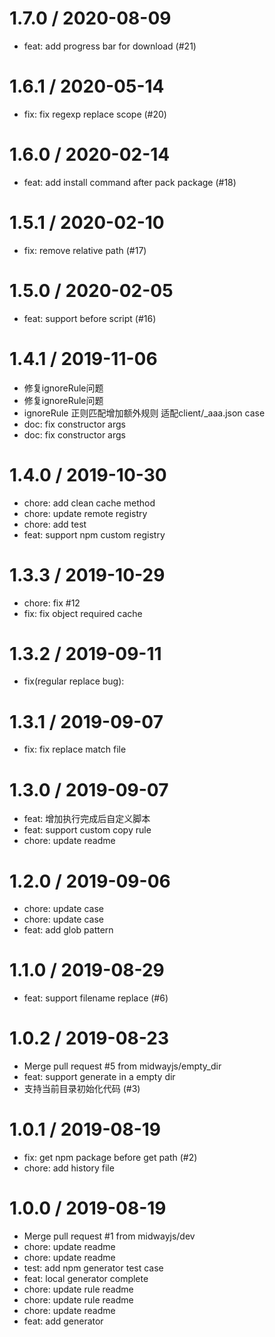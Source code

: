 
1.7.0 / 2020-08-09
==================

  * feat: add progress bar for download (#21)

1.6.1 / 2020-05-14
==================

  * fix: fix regexp replace scope (#20)

1.6.0 / 2020-02-14
==================

  * feat: add install command after pack package (#18)

1.5.1 / 2020-02-10
==================

  * fix: remove relative path (#17)

1.5.0 / 2020-02-05
==================

  * feat: support before script (#16)

1.4.1 / 2019-11-06
==================

  * 修复ignoreRule问题
  * 修复ignoreRule问题
  * ignoreRule 正则匹配增加额外规则 适配client/_aaa.json case
  * doc: fix constructor args
  * doc: fix constructor args

1.4.0 / 2019-10-30
==================

  * chore: add clean cache method
  * chore: update remote registry
  * chore: add test
  * feat: support npm custom registry

1.3.3 / 2019-10-29
==================

  * chore: fix #12
  * fix: fix object required cache

1.3.2 / 2019-09-11
==================

  * fix(regular replace bug):

1.3.1 / 2019-09-07
==================

  * fix: fix replace match file

1.3.0 / 2019-09-07
==================

  * feat: 增加执行完成后自定义脚本
  * feat: support custom copy rule
  * chore: update readme

1.2.0 / 2019-09-06
==================

  * chore: update case
  * chore: update case
  * feat: add glob pattern

1.1.0 / 2019-08-29
==================

  * feat: support filename replace (#6)

1.0.2 / 2019-08-23
==================

  * Merge pull request #5 from midwayjs/empty_dir
  * feat: support generate in a empty dir
  * 支持当前目录初始化代码 (#3)

1.0.1 / 2019-08-19
==================

  * fix: get npm package before get path (#2)
  * chore: add history file

1.0.0 / 2019-08-19
==================

  * Merge pull request #1 from midwayjs/dev
  * chore: update readme
  * chore: update readme
  * test: add npm generator test case
  * feat: local generator complete
  * chore: update rule readme
  * chore: update rule readme
  * chore: update readme
  * feat: add generator

